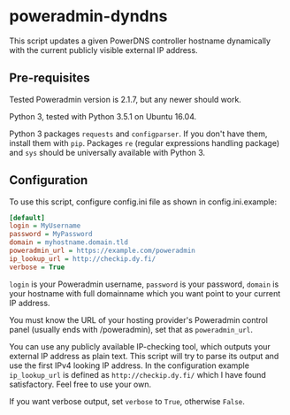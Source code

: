 # poweradmin-dyndns
This script updates a given PowerDNS controller hostname dynamically with the current publicly visible external IP address.

## Pre-requisites

Tested Poweradmin version is 2.1.7, but any newer should work.

Python 3, tested with Python 3.5.1 on Ubuntu 16.04.

Python 3 packages `requests` and `configparser`. If you don't have them, install them with `pip`. Packages `re` (regular expressions handling package) and `sys` should be universally available with Python 3.

## Configuration

To use this script, configure config.ini file as shown in config.ini.example:

```ini
[default]
login = MyUsername
password = MyPassword
domain = myhostname.domain.tld
poweradmin_url = https://example.com/poweradmin
ip_lookup_url = http://checkip.dy.fi/
verbose = True
```

`login` is your Poweradmin username, `password` is your password, `domain` is your hostname with full domainname which you want point to your current IP address.

You must know the URL of your hosting provider's Poweradmin control panel (usually ends with /poweradmin), set that as `poweradmin_url`.

You can use any publicly available IP-checking tool, which outputs your external IP address as plain text. This script will try to parse its output and use the first IPv4 looking IP address. In the configuration example `ip_lookup_url` is defined as `http://checkip.dy.fi/` which I have found satisfactory. Feel free to use your own.

If you want verbose output, set `verbose` to `True`, otherwise `False`.
